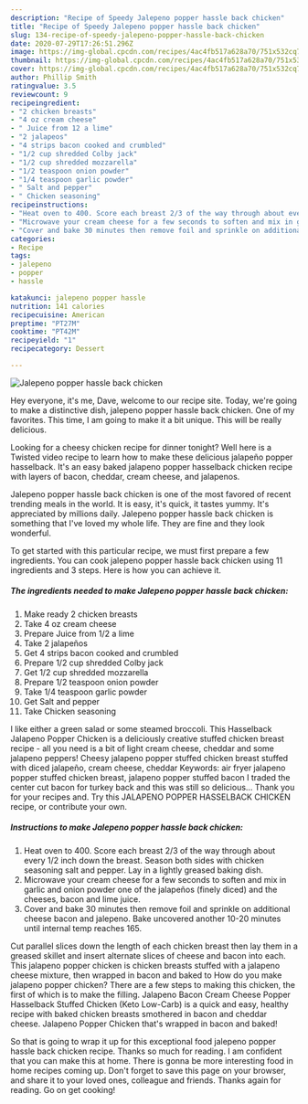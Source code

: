 ```yaml
---
description: "Recipe of Speedy Jalepeno popper hassle back chicken"
title: "Recipe of Speedy Jalepeno popper hassle back chicken"
slug: 134-recipe-of-speedy-jalepeno-popper-hassle-back-chicken
date: 2020-07-29T17:26:51.296Z
image: https://img-global.cpcdn.com/recipes/4ac4fb517a628a70/751x532cq70/jalepeno-popper-hassle-back-chicken-recipe-main-photo.jpg
thumbnail: https://img-global.cpcdn.com/recipes/4ac4fb517a628a70/751x532cq70/jalepeno-popper-hassle-back-chicken-recipe-main-photo.jpg
cover: https://img-global.cpcdn.com/recipes/4ac4fb517a628a70/751x532cq70/jalepeno-popper-hassle-back-chicken-recipe-main-photo.jpg
author: Phillip Smith
ratingvalue: 3.5
reviewcount: 9
recipeingredient:
- "2 chicken breasts"
- "4 oz cream cheese"
- " Juice from 12 a lime"
- "2 jalapeos"
- "4 strips bacon cooked and crumbled"
- "1/2 cup shredded Colby jack"
- "1/2 cup shredded mozzarella"
- "1/2 teaspoon onion powder"
- "1/4 teaspoon garlic powder"
- " Salt and pepper"
- " Chicken seasoning"
recipeinstructions:
- "Heat oven to 400. Score each breast 2/3 of the way through about every 1/2 inch down the breast. Season both sides with chicken seasoning salt and pepper. Lay in a lightly greased baking dish."
- "Microwave your cream cheese for a few seconds to soften and mix in garlic and onion powder one of the jalapeños (finely diced) and the cheeses, bacon and lime juice."
- "Cover and bake 30 minutes then remove foil and sprinkle on additional cheese bacon and jalepeno. Bake uncovered another 10-20 minutes until internal temp reaches 165."
categories:
- Recipe
tags:
- jalepeno
- popper
- hassle

katakunci: jalepeno popper hassle 
nutrition: 141 calories
recipecuisine: American
preptime: "PT27M"
cooktime: "PT42M"
recipeyield: "1"
recipecategory: Dessert

---
```



![Jalepeno popper hassle back chicken](https://img-global.cpcdn.com/recipes/4ac4fb517a628a70/751x532cq70/jalepeno-popper-hassle-back-chicken-recipe-main-photo.jpg)

Hey everyone, it's me, Dave, welcome to our recipe site. Today, we're going to make a distinctive dish, jalepeno popper hassle back chicken. One of my favorites. This time, I am going to make it a bit unique. This will be really delicious.

Looking for a cheesy chicken recipe for dinner tonight? Well here is a Twisted video recipe to learn how to make these delicious jalapeño popper hasselback. It&#39;s an easy baked jalapeno popper hasselback chicken recipe with layers of bacon, cheddar, cream cheese, and jalapenos.

Jalepeno popper hassle back chicken is one of the most favored of recent trending meals in the world. It is easy, it's quick, it tastes yummy. It's appreciated by millions daily. Jalepeno popper hassle back chicken is something that I've loved my whole life. They are fine and they look wonderful.


To get started with this particular recipe, we must first prepare a few ingredients. You can cook jalepeno popper hassle back chicken using 11 ingredients and 3 steps. Here is how you can achieve it.

<!--inarticleads1-->

##### The ingredients needed to make Jalepeno popper hassle back chicken:

1. Make ready 2 chicken breasts
1. Take 4 oz cream cheese
1. Prepare  Juice from 1/2 a lime
1. Take 2 jalapeños
1. Get 4 strips bacon cooked and crumbled
1. Prepare 1/2 cup shredded Colby jack
1. Get 1/2 cup shredded mozzarella
1. Prepare 1/2 teaspoon onion powder
1. Take 1/4 teaspoon garlic powder
1. Get  Salt and pepper
1. Take  Chicken seasoning


I like either a green salad or some steamed broccoli. This Hasselback Jalapeno Popper Chicken is a deliciously creative stuffed chicken breast recipe - all you need is a bit of light cream cheese, cheddar and some jalapeno peppers! Cheesy jalapeno popper stuffed chicken breast stuffed with diced jalapeño, cream cheese, cheddar Keywords: air fryer jalapeno popper stuffed chicken breast, jalapeno popper stuffed bacon I traded the center cut bacon for turkey back and this was still so delicious… Thank you for your recipes and. Try this JALAPENO POPPER HASSELBACK CHICKEN recipe, or contribute your own. 

<!--inarticleads2-->

##### Instructions to make Jalepeno popper hassle back chicken:

1. Heat oven to 400. Score each breast 2/3 of the way through about every 1/2 inch down the breast. Season both sides with chicken seasoning salt and pepper. Lay in a lightly greased baking dish.
1. Microwave your cream cheese for a few seconds to soften and mix in garlic and onion powder one of the jalapeños (finely diced) and the cheeses, bacon and lime juice.
1. Cover and bake 30 minutes then remove foil and sprinkle on additional cheese bacon and jalepeno. Bake uncovered another 10-20 minutes until internal temp reaches 165.


Cut parallel slices down the length of each chicken breast then lay them in a greased skillet and insert alternate slices of cheese and bacon into each. This jalapeno popper chicken is chicken breasts stuffed with a jalapeno cheese mixture, then wrapped in bacon and baked to How do you make jalapeno popper chicken? There are a few steps to making this chicken, the first of which is to make the filling. Jalapeno Bacon Cream Cheese Popper Hasselback Stuffed Chicken (Keto Low-Carb) is a quick and easy, healthy recipe with baked chicken breasts smothered in bacon and cheddar cheese. Jalapeno Popper Chicken that&#39;s wrapped in bacon and baked! 

So that is going to wrap it up for this exceptional food jalepeno popper hassle back chicken recipe. Thanks so much for reading. I am confident that you can make this at home. There is gonna be more interesting food in home recipes coming up. Don't forget to save this page on your browser, and share it to your loved ones, colleague and friends. Thanks again for reading. Go on get cooking!
